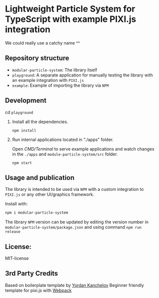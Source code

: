 # Lightweight Particle System for TypeScript with example PIXI.js integration

We could really use a catchy name ^^

## Repository structure

- `modular-particle-system`: The library itself
- `playground`: A separate application for manually testing the library with an example integration with `PIXI.js`
- `example`: Example of importing the library via `NPM`

## Development

cd `playground`

1. Install all the dependencies.

   ```
   npm install
   ```

2. Run internal applications located in "./apps" folder.

   Open _CMD/Terminal_ to serve example applications and watch changes in the `./apps` and `module-particle-system/src` folder.

   ```
   npm start
   ```

## Usage and publication

The library is intended to be used via `NPM` with a custom integration to `PIXI.js` or any other UI/graphics framework.

Install with:

```bash
npm i modular-particle-system
```

The library `NPM` version can be updated by editing the version number in `modular-particle-system/package.json` and using command `npm run release`

## License:

MIT-license

## 3rd Party Credits

Based on boilerplate template by [Yordan Kanchelov](https://github.com/yordan-kanchelov/pixi-typescript-boilerplate)
Beginner friendly template for pixi.js with [Webpack](https://webpack.js.org/)
